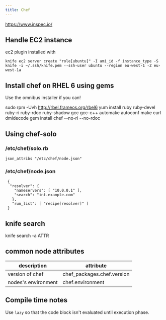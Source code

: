```yaml
---
title: Chef
---
```


<https://www.inspec.io/>

Handle EC2 instance
-------------------

ec2 plugin installed with

	knife ec2 server create "role[ubuntu]" -I ami_id -f instance_type -S knife -i ~/.ssh/knife.pem --ssh-user ubuntu --region eu-west-1 -Z eu-west-1a

Install chef on RHEL 6 using gems
---------------------------------

Use the omnibus installer if you can!



 sudo rpm -Uvh <http://rbel.frameos.org/rbel6>
 yum install ruby ruby-devel ruby-ri ruby-rdoc ruby-shadow gcc gcc-c++ automake autoconf make curl dmidecode
 gem install chef --no-ri --no-rdoc

Using chef-solo
---------------


### /etc/chef/solo.rb

	json_attribs "/etc/chef/node.json"


### /etc/chef/node.json

	 {
	  "resolver": {
		"nameservers": [ "10.0.0.1" ],
		"search": "int.example.com"
	   },
	   "run_list": [ "recipe[resolver]" ]
	 }


knife search
------------



 knife search -a ATTR

common node attributes
----------------------

| description         | attribute                  |
|---------------------|----------------------------|
| version of chef     | chef_packages.chef.version |
| nodes's environment | chef.environment           |


Compile time notes
------------------


Use `lazy` so that the code block isn't evaluated until execution phase.

